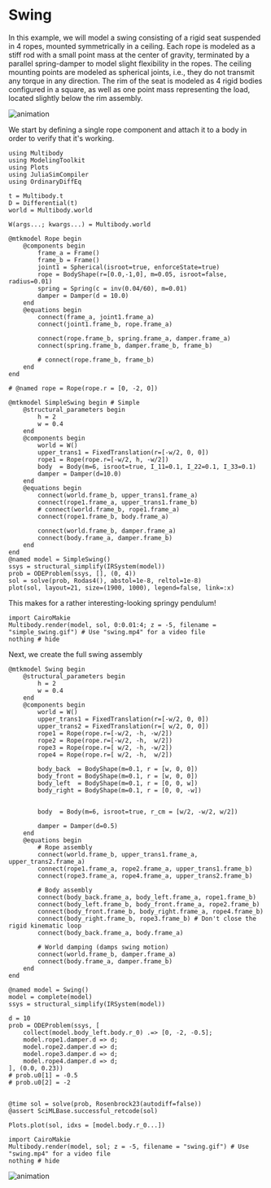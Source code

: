 # Swing

In this example, we will model a swing consisting of a rigid seat suspended in 4 ropes, mounted symmetrically in a ceiling. Each rope is modeled as a stiff rod with a small point mass at the center of gravity, terminated by a parallel spring-damper to model slight flexibility in the ropes. The ceiling mounting points are modeled as spherical joints, i.e., they do not transmit any torque in any direction. The rim of the seat is modeled as 4 rigid bodies configured in a square, as well as one point mass representing the load, located slightly below the rim assembly.

![animation](swing.gif)


We start by defining a single rope component and attach it to a body in order to verify that it's working.

```@example SWING
using Multibody
using ModelingToolkit
using Plots
using JuliaSimCompiler
using OrdinaryDiffEq

t = Multibody.t
D = Differential(t)
world = Multibody.world

W(args...; kwargs...) = Multibody.world

@mtkmodel Rope begin
    @components begin
        frame_a = Frame()
        frame_b = Frame()
        joint1 = Spherical(isroot=true, enforceState=true)
        rope = BodyShape(r=[0.0,-1,0], m=0.05, isroot=false, radius=0.01)
        spring = Spring(c = inv(0.04/60), m=0.01)
        damper = Damper(d = 10.0)
    end
    @equations begin
        connect(frame_a, joint1.frame_a)
        connect(joint1.frame_b, rope.frame_a)

        connect(rope.frame_b, spring.frame_a, damper.frame_a)
        connect(spring.frame_b, damper.frame_b, frame_b)

        # connect(rope.frame_b, frame_b)
    end
end

# @named rope = Rope(rope.r = [0, -2, 0])

@mtkmodel SimpleSwing begin # Simple
    @structural_parameters begin
        h = 2
        w = 0.4
    end
    @components begin
        world = W()
        upper_trans1 = FixedTranslation(r=[-w/2, 0, 0])
        rope1 = Rope(rope.r=[-w/2, h, -w/2])
        body  = Body(m=6, isroot=true, I_11=0.1, I_22=0.1, I_33=0.1)
        damper = Damper(d=10.0)
    end
    @equations begin
        connect(world.frame_b, upper_trans1.frame_a)
        connect(rope1.frame_a, upper_trans1.frame_b)
        # connect(world.frame_b, rope1.frame_a)
        connect(rope1.frame_b, body.frame_a)
        
        connect(world.frame_b, damper.frame_a)
        connect(body.frame_a, damper.frame_b)
    end
end
@named model = SimpleSwing()
ssys = structural_simplify(IRSystem(model))
prob = ODEProblem(ssys, [], (0, 4))
sol = solve(prob, Rodas4(), abstol=1e-8, reltol=1e-8)
plot(sol, layout=21, size=(1900, 1000), legend=false, link=:x)
```
This makes for a rather interesting-looking springy pendulum!

```@example SWING
import CairoMakie
Multibody.render(model, sol, 0:0.01:4; z = -5, filename = "simple_swing.gif") # Use "swing.mp4" for a video file
nothing # hide
```

Next, we create the full swing assembly

```@example SWING
@mtkmodel Swing begin
    @structural_parameters begin
        h = 2
        w = 0.4
    end
    @components begin
        world = W()
        upper_trans1 = FixedTranslation(r=[-w/2, 0, 0])
        upper_trans2 = FixedTranslation(r=[ w/2, 0, 0])
        rope1 = Rope(rope.r=[-w/2, -h, -w/2])
        rope2 = Rope(rope.r=[-w/2, -h,  w/2])
        rope3 = Rope(rope.r=[ w/2, -h, -w/2])
        rope4 = Rope(rope.r=[ w/2, -h,  w/2])

        body_back  = BodyShape(m=0.1, r = [w, 0, 0])
        body_front = BodyShape(m=0.1, r = [w, 0, 0])
        body_left  = BodyShape(m=0.1, r = [0, 0, w])
        body_right = BodyShape(m=0.1, r = [0, 0, -w])


        body  = Body(m=6, isroot=true, r_cm = [w/2, -w/2, w/2])

        damper = Damper(d=0.5)
    end
    @equations begin
        # Rope assembly
        connect(world.frame_b, upper_trans1.frame_a, upper_trans2.frame_a)
        connect(rope1.frame_a, rope2.frame_a, upper_trans1.frame_b)
        connect(rope3.frame_a, rope4.frame_a, upper_trans2.frame_b)

        # Body assembly
        connect(body_back.frame_a, body_left.frame_a, rope1.frame_b)
        connect(body_left.frame_b, body_front.frame_a, rope2.frame_b)
        connect(body_front.frame_b, body_right.frame_a, rope4.frame_b)
        connect(body_right.frame_b, rope3.frame_b) # Don't close the rigid kinematic loop
        connect(body_back.frame_a, body.frame_a)

        # World damping (damps swing motion)
        connect(world.frame_b, damper.frame_a)
        connect(body.frame_a, damper.frame_b)
    end
end

@named model = Swing()
model = complete(model)
ssys = structural_simplify(IRSystem(model))

d = 10
prob = ODEProblem(ssys, [
    collect(model.body_left.body.r_0) .=> [0, -2, -0.5];
    model.rope1.damper.d => d;
    model.rope2.damper.d => d;
    model.rope3.damper.d => d;
    model.rope4.damper.d => d;
], (0.0, 0.23))
# prob.u0[1] = -0.5
# prob.u0[2] = -2


@time sol = solve(prob, Rosenbrock23(autodiff=false))
@assert SciMLBase.successful_retcode(sol)

Plots.plot(sol, idxs = [model.body.r_0...])
```

```@example spring_mass_system
import CairoMakie
Multibody.render(model, sol; z = -5, filename = "swing.gif") # Use "swing.mp4" for a video file
nothing # hide
```

![animation](swing.gif)